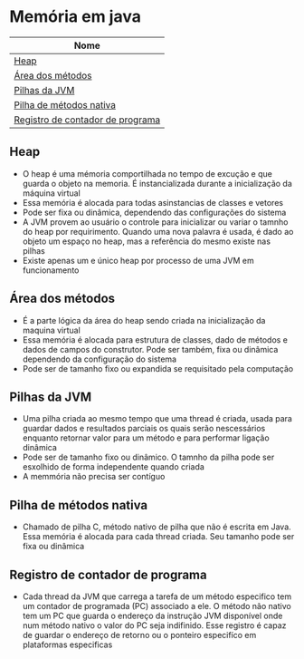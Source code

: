 # Memória em java
|Nome| 
|---|
|[Heap](#heap) |
|[Área dos métodos](#área-dos-métodos) | 
|[Pilhas da JVM](#pilhas-da-jvm)|
|[Pilha de métodos nativa](#pilha-de-métodos-nativa)|
|[Registro de contador de programa](#registro-de-contador-de-programa)|

## Heap
- O heap é uma mémoria comportilhada no tempo de excução e que guarda o objeto na memoria. É instancializada durante a inicialização da máquina virtual
- Essa memória é alocada para todas asinstancias de classes e vetores
- Pode ser fixa ou dinâmica, dependendo das configurações do sistema
- A JVM provem ao usuário o controle para inicializar ou variar o tamnho do heap por requirimento. Quando uma nova palavra é usada, é dado ao objeto um espaço no heap, mas a referência do mesmo existe nas pilhas
- Existe apenas um e único heap por processo de uma JVM em funcionamento

## Área dos métodos
- É a parte lógica da área do heap sendo criada na inicialização da maquina virtual
- Essa memória é alocada para estrutura de classes, dado de métodos e dados de campos do construtor. Pode ser também, fixa ou dinâmica dependendo da configuração do sistema
- Pode ser de tamanho fixo ou expandida se requisitado pela computação

## Pilhas da JVM
- Uma pilha criada ao mesmo tempo que uma thread é criada, usada para guardar dados e resultados parciais os quais serão nescessários enquanto retornar valor para um método e para performar ligação dinâmica
- Pode ser de tamanho fixo ou dinâmico. O tamnho da pilha pode ser esxolhido de forma independente quando criada
- A memmória não precisa ser contíguo

## Pilha de métodos nativa
- Chamado de pilha C, método nativo de pilha que não é escrita em Java. Essa memória é alocada para cada thread criada. Seu tamanho pode ser fixa ou dinâmica

## Registro de contador de programa
- Cada thread da JVM que carrega a tarefa de um método especifico tem um contador de programada (PC) associado a ele. O método não nativo tem um PC que guarda o endereço da instrução JVM disponível onde num método nativo o valor do PC seja indifinido. Esse registro é capaz de guardar o endereço de retorno ou o ponteiro especifíco em plataformas especificas
